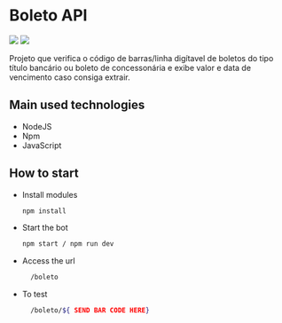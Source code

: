 # Boleto API

![](https://img.shields.io/badge/npm-8.5.0-blue) ![](https://img.shields.io/badge/NodeJS-16.14.2-blue)

Projeto que verifica o código de barras/linha digítavel de boletos do tipo título bancário ou boleto de concessonária e exibe valor e data de vencimento caso consiga extrair.

## Main used technologies

- NodeJS
- Npm
- JavaScript

## How to start
- Install modules

    ```bash
    npm install
    ```

- Start the bot

    ```bash
    npm start / npm run dev
    ```
- Access the url
 
  ```bash
    /boleto
    ```

- To test
 
  ```bash
    /boleto/${ SEND BAR CODE HERE}
    ```
